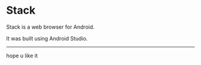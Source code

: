 # Stack

Stack is a web browser for Android.

It was built using Android Studio.

---

hope u like it
